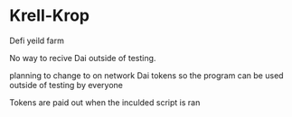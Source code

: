 # Krell-Krop
Defi yeild farm

No way to recive Dai outside of testing.

planning to change to on network Dai tokens so the program can be used outside of testing by everyone 

Tokens are paid out when the inculded script is ran
